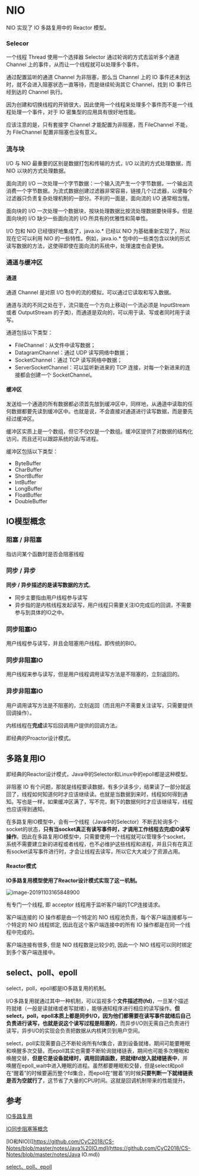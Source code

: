 # NIO

NIO 实现了 IO 多路复用中的 Reactor 模型。



### Selecor

一个线程 Thread 使用一个选择器 Selector 通过轮询的方式去监听多个通道 Channel 上的事件，从而让一个线程就可以处理多个事件。

通过配置监听的通道 Channel 为非阻塞，那么当 Channel 上的 IO 事件还未到达时，就不会进入阻塞状态一直等待，而是继续轮询其它 Channel，找到 IO 事件已经到达的 Channel 执行。

因为创建和切换线程的开销很大，因此使用一个线程来处理多个事件而不是一个线程处理一个事件，对于 IO 密集型的应用具有很好地性能。

应该注意的是，只有套接字 Channel 才能配置为非阻塞，而 FileChannel 不能，为 FileChannel 配置非阻塞也没有意义。



### 流与块

I/O 与 NIO 最重要的区别是数据打包和传输的方式，I/O 以流的方式处理数据，而 NIO 以块的方式处理数据。

面向流的 I/O 一次处理一个字节数据：一个输入流产生一个字节数据，一个输出流消费一个字节数据。为流式数据创建过滤器非常容易，链接几个过滤器，以便每个过滤器只负责复杂处理机制的一部分。不利的一面是，面向流的 I/O 通常相当慢。

面向块的 I/O 一次处理一个数据块，按块处理数据比按流处理数据要快得多。但是面向块的 I/O 缺少一些面向流的 I/O 所具有的优雅性和简单性。

I/O 包和 NIO 已经很好地集成了，java.io.* 已经以 NIO 为基础重新实现了，所以现在它可以利用 NIO 的一些特性。例如，java.io.* 包中的一些类包含以块的形式读写数据的方法，这使得即使在面向流的系统中，处理速度也会更快。



### 通道与缓冲区



#### 通道

通道 Channel 是对原 I/O 包中的流的模拟，可以通过它读取和写入数据。

通道与流的不同之处在于，流只能在一个方向上移动(一个流必须是 InputStream 或者 OutputStream 的子类)，而通道是双向的，可以用于读、写或者同时用于读写。

通道包括以下类型：

- FileChannel：从文件中读写数据；
- DatagramChannel：通过 UDP 读写网络中数据；
- SocketChannel：通过 TCP 读写网络中数据；
- ServerSocketChannel：可以监听新进来的 TCP 连接，对每一个新进来的连接都会创建一个 SocketChannel。



#### 缓冲区

发送给一个通道的所有数据都必须首先放到缓冲区中，同样地，从通道中读取的任何数据都要先读到缓冲区中。也就是说，不会直接对通道进行读写数据，而是要先经过缓冲区。

缓冲区实质上是一个数组，但它不仅仅是一个数组。缓冲区提供了对数据的结构化访问，而且还可以跟踪系统的读/写进程。

缓冲区包括以下类型：

- ByteBuffer
- CharBuffer
- ShortBuffer
- IntBuffer
- LongBuffer
- FloatBuffer
- DoubleBuffer











## IO模型概念



### 阻塞 / 非阻塞

指访问某个函数时是否会阻塞线程



### 同步 / 异步

**同步 / 异步描述的是读写数据的方式**。

- 同步主要指由用户线程参与读写
- 异步指的是内核线程发起读写，用户线程只需要关注IO完成后的回调，不需要参与到具体的IO之中。



### 同步阻塞IO

用户线程参与读写，并且会阻塞用户线程。即传统的BIO。



### 同步非阻塞IO

用户线程来参与读写，但是用户线程调用读写方法是不阻塞的，立刻返回的。



### 异步非阻塞IO

用户调用读写方法是不阻塞的，立刻返回（而且用户不需要关注读写，只需要提供回调操作）。

内核线程在**完成**读写后回调用户提供的回调方法。

即经典的Proactor设计模式。



## 多路复用IO

即经典的Reactor设计模式，Java中的Selector和Linux中的epoll都是这种模型。

非阻塞 IO 有个问题，那就是线程要读数据，有多少读多少，结果读了一部分就返回了，线程如何知道何时才应该继续读。也就是当数据到来时，线程如何得到通知。写也是一样，如果缓冲区满了，写不完，剩下的数据何时才应该继续写，线程也应该得到通知。

在多路复用IO模型中，会有一个线程（Java中的Selector）不断去轮询多个socket的状态，**只有当socket真正有读写事件时，才调用工作线程去完成IO读写操作**。因此在多路复用IO模型中，只需要使用一个线程就可以管理多个socket，系统不需要建立新的进程或者线程，也不必维护这些线程和进程，并且只有在真正有socket读写事件进行时，才会让线程去读写，所以它大大减少了资源占用。



#### Reactor模式

**IO多路复用模型使用了Reactor设计模式实现了这一机制。**

![image-20191103165848900](https://tva1.sinaimg.cn/large/006y8mN6gy1g8kygkj5l7j317w0980xa.jpg)

有专门一个线程, 即 acceptor 线程用于监听客户端的TCP连接请求。

客户端连接的 IO 操作都是由一个特定的 NIO 线程池负责，每个客户端连接都与一个特定的 NIO 线程绑定, 因此在这个客户端连接中的所有 IO 操作都是在同一个线程中完成的。

客户端连接有很多, 但是 NIO 线程数是比较少的, 因此一个 NIO 线程可以同时绑定到多个客户端连接中。





## select、poll、epoll

select，poll，epoll都是IO多路复用的机制。

I/O多路复用就通过其中一种机制，可以监视多个**文件描述符(fd)**，一旦某个描述符就绪（一般是读就绪或者写就绪），能够通知程序进行相应的读写操作。**但select，poll，epoll本质上都是同步I/O，因为他们都需要在读写事件就绪后自己负责进行读写，也就是说这个读写过程是阻塞的**，而异步I/O则无需自己负责进行读写，异步I/O的实现会负责把数据从内核拷贝到用户空间。 

select，poll实现需要自己不断轮询所有fd集合，直到设备就绪，期间可能要睡眠和唤醒多次交替。而epoll其实也需要不断轮询就绪链表，期间也可能多次睡眠和唤醒交替，**但是它是设备就绪时，调用回调函数，把就绪fd放入就绪链表中**，并唤醒在epoll_wait中进入睡眠的进程。虽然都要睡眠和交替，但是select和poll在“醒着”的时候要遍历整个fd集合，而epoll在“醒着”的时候**只要判断一下就绪链表是否为空就行了**，这节省了大量的CPU时间。这就是回调机制带来的性能提升。





## 参考

[IO多路复用](https://www.cnblogs.com/zwt1990/p/8821185.html)

[IO同步阻塞等概念](https://www.xuebuyuan.com/3206055.html)

[IO和NIO]([https://github.com/CyC2018/CS-Notes/blob/master/notes/Java%20IO.md](https://github.com/CyC2018/CS-Notes/blob/master/notes/Java IO.md))

[select、poll、epoll](https://www.cnblogs.com/aspirant/p/9166944.html)